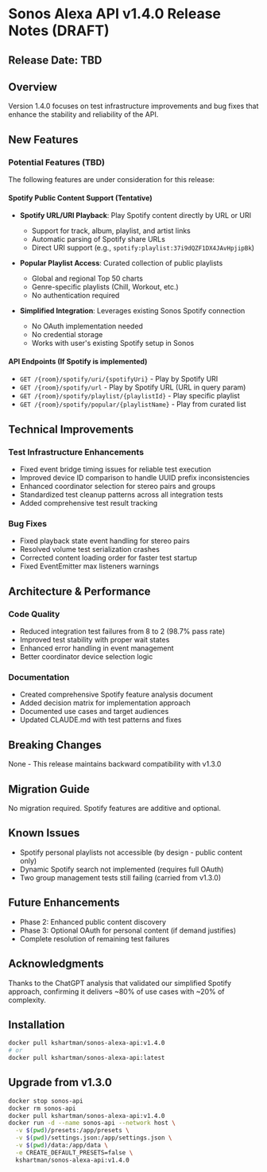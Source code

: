 # Sonos Alexa API v1.4.0 Release Notes (DRAFT)

## Release Date: TBD

## Overview
Version 1.4.0 focuses on test infrastructure improvements and bug fixes that enhance the stability and reliability of the API.

## New Features

### Potential Features (TBD)
The following features are under consideration for this release:

#### Spotify Public Content Support (Tentative)
- **Spotify URL/URI Playback**: Play Spotify content directly by URL or URI
  - Support for track, album, playlist, and artist links
  - Automatic parsing of Spotify share URLs
  - Direct URI support (e.g., `spotify:playlist:37i9dQZF1DX4JAvHpjipBk`)

- **Popular Playlist Access**: Curated collection of public playlists
  - Global and regional Top 50 charts
  - Genre-specific playlists (Chill, Workout, etc.)
  - No authentication required

- **Simplified Integration**: Leverages existing Sonos Spotify connection
  - No OAuth implementation needed
  - No credential storage
  - Works with user's existing Spotify setup in Sonos

#### API Endpoints (If Spotify is implemented)
- `GET /{room}/spotify/uri/{spotifyUri}` - Play by Spotify URI
- `GET /{room}/spotify/url` - Play by Spotify URL (URL in query param)
- `GET /{room}/spotify/playlist/{playlistId}` - Play specific playlist
- `GET /{room}/spotify/popular/{playlistName}` - Play from curated list

## Technical Improvements

### Test Infrastructure Enhancements
- Fixed event bridge timing issues for reliable test execution
- Improved device ID comparison to handle UUID prefix inconsistencies
- Enhanced coordinator selection for stereo pairs and groups
- Standardized test cleanup patterns across all integration tests
- Added comprehensive test result tracking

### Bug Fixes
- Fixed playback state event handling for stereo pairs
- Resolved volume test serialization crashes
- Corrected content loading order for faster test startup
- Fixed EventEmitter max listeners warnings

## Architecture & Performance

### Code Quality
- Reduced integration test failures from 8 to 2 (98.7% pass rate)
- Improved test stability with proper wait states
- Enhanced error handling in event management
- Better coordinator device selection logic

### Documentation
- Created comprehensive Spotify feature analysis document
- Added decision matrix for implementation approach
- Documented use cases and target audiences
- Updated CLAUDE.md with test patterns and fixes

## Breaking Changes
None - This release maintains backward compatibility with v1.3.0

## Migration Guide
No migration required. Spotify features are additive and optional.

## Known Issues
- Spotify personal playlists not accessible (by design - public content only)
- Dynamic Spotify search not implemented (requires full OAuth)
- Two group management tests still failing (carried from v1.3.0)

## Future Enhancements
- Phase 2: Enhanced public content discovery
- Phase 3: Optional OAuth for personal content (if demand justifies)
- Complete resolution of remaining test failures

## Acknowledgments
Thanks to the ChatGPT analysis that validated our simplified Spotify approach, confirming it delivers ~80% of use cases with ~20% of complexity.

## Installation
```bash
docker pull kshartman/sonos-alexa-api:v1.4.0
# or
docker pull kshartman/sonos-alexa-api:latest
```

## Upgrade from v1.3.0
```bash
docker stop sonos-api
docker rm sonos-api
docker pull kshartman/sonos-alexa-api:v1.4.0
docker run -d --name sonos-api --network host \
  -v $(pwd)/presets:/app/presets \
  -v $(pwd)/settings.json:/app/settings.json \
  -v $(pwd)/data:/app/data \
  -e CREATE_DEFAULT_PRESETS=false \
  kshartman/sonos-alexa-api:v1.4.0
```